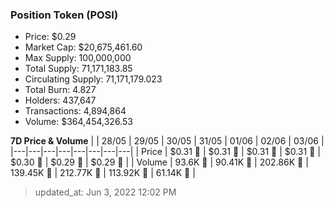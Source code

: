 
  ### Position Token (POSI)
  - Price: $0.29
  - Market Cap: $20,675,461.60
  - Max Supply: 100,000,000
  - Total Supply: 71,171,183.85
  - Circulating Supply: 71,171,179.023
  - Total Burn: 4.827
  - Holders: 437,647
  - Transactions: 4,894,864
  - Volume: $364,454,326.53

  **7D Price & Volume**
  | | 28&#x2F;05 | 29&#x2F;05 | 30&#x2F;05 | 31&#x2F;05 | 01&#x2F;06 | 02&#x2F;06 | 03&#x2F;06 |
  |---|---|---|---|---|---|---|---|
  | Price | $0.31 🔻 | $0.31 🔻 | $0.31 🔻 | $0.31 🔻 | $0.30 🔻 | $0.29 🔻 | $0.29 🔻 |
  | Volume | 93.6K 🔻 | 90.41K 🔻 | 202.86K 🚀 | 139.45K 🔻 | 212.77K 🚀 | 113.92K 🔻 | 61.14K 🔻 |

  > updated_at: Jun 3, 2022 12:02 PM
